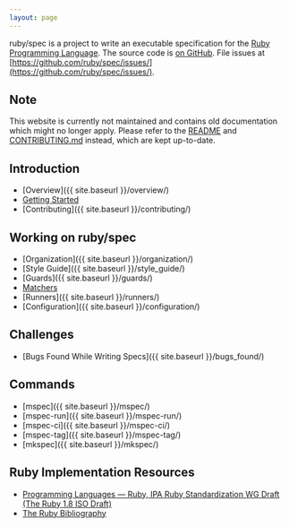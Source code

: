 ```yaml
---
layout: page
---
```


ruby/spec is a project to write an executable specification for the [Ruby
Programming Language](http://ruby-lang.org/). The source code is [on GitHub](https://github.com/ruby/spec/).
File issues at [https://github.com/ruby/spec/issues/](https://github.com/ruby/spec/issues/).

## Note

This website is currently not maintained and contains old documentation
which might no longer apply.
Please refer to the [README](https://github.com/ruby/spec) and [CONTRIBUTING.md](https://github.com/ruby/spec/blob/master/CONTRIBUTING.md) instead, which are kept up-to-date.

## Introduction

* [Overview]({{ site.baseurl }}/overview/)
* [Getting Started](https://github.com/ruby/spec#running-the-specs)
* [Contributing]({{ site.baseurl }}/contributing/)


## Working on ruby/spec

* [Organization]({{ site.baseurl }}/organization/)
* [Style Guide]({{ site.baseurl }}/style_guide/)
* [Guards]({{ site.baseurl }}/guards/)
* [Matchers](https://github.com/ruby/spec/blob/master/CONTRIBUTING.md#matchers-and-expectations)
* [Runners]({{ site.baseurl }}/runners/)
* [Configuration]({{ site.baseurl }}/configuration/)


## Challenges

* [Bugs Found While Writing Specs]({{ site.baseurl }}/bugs_found/)


## Commands

* [mspec]({{ site.baseurl }}/mspec/)
* [mspec-run]({{ site.baseurl }}/mspec-run/)
* [mspec-ci]({{ site.baseurl }}/mspec-ci/)
* [mspec-tag]({{ site.baseurl }}/mspec-tag/)
* [mkspec]({{ site.baseurl }}/mkspec/)


## Ruby Implementation Resources

* [Programming Languages — Ruby, IPA Ruby Standardization WG Draft (The Ruby 1.8 ISO Draft)](https://www.ipa.go.jp/osc/english/ruby/)
* [The Ruby Bibliography](http://rubybib.org/)

